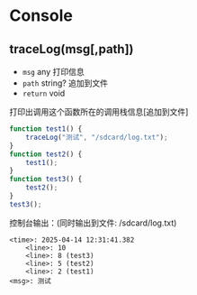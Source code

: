 # Console

## traceLog(msg[,path])

-   `msg` any 打印信息
-   `path` string? 追加到文件
-   `return` void

打印出调用这个函数所在的调用栈信息[追加到文件]

```js
function test1() {
    traceLog("测试", "/sdcard/log.txt");
}
function test2() {
    test1();
}
function test3() {
    test2();
}
test3();
```

控制台输出：(同时输出到文件: /sdcard/log.txt)

```log
<time>: 2025-04-14 12:31:41.382
	<line>: 10
	<line>: 8 (test3)
	<line>: 5 (test2)
	<line>: 2 (test1)
<msg>: 测试
```
